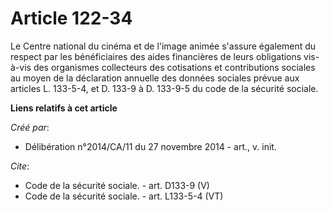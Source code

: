 # Article 122-34

Le Centre national du cinéma et de l'image animée s'assure également du respect par les bénéficiaires des aides financières
de leurs obligations vis-à-vis des organismes collecteurs des cotisations et contributions sociales au moyen de la
déclaration annuelle des données sociales prévue aux articles L. 133-5-4, et D. 133-9 à D. 133-9-5 du code de la sécurité
sociale.

**Liens relatifs à cet article**

_Créé par_:

  - Délibération n°2014/CA/11 du 27 novembre 2014 - art., v. init.

_Cite_:

  - Code de la sécurité sociale. - art. D133-9 (V)
  - Code de la sécurité sociale. - art. L133-5-4 (VT)
